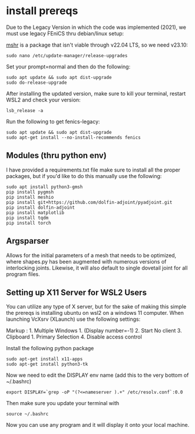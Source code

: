 # install prereqs
Due to the Legacy Version in which the code was implemented (2021), we must use legacy FEniCS thru debian/linux setup:

[mshr](https://bitbucket.org/fenics-project/mshr/src/master/) is a package that isn't viable through v22.04 LTS, so we need v23.10:

```
sudo nano /etc/update-manager/release-upgrades
```

Set your prompt=normal and then do the following:

```
sudo apt update && sudo apt dist-upgrade
sudo do-release-upgrade
```

After installing the updated version, make sure to kill your terminal, restart WSL2 and check your version: 
```
lsb_release -a
```

Run the following to get fenics-legacy:
```
sudo apt update && sudo apt dist-upgrade
sudo apt-get install --no-install-recommends fenics
```

## Modules (thru python env)
I have provided a requirements.txt file make sure to install all the proper packages, but if you'd like to do this manually use the following:

```
sudo apt install python3-gmsh
pip install pygmsh
pip install meshio
pip install git+https://github.com/dolfin-adjoint/pyadjoint.git
pip install dolfin-adjoint
pip install matplotlib
pip install tqdm
pip install torch
```

## Argsparser
Allows for the initial parameters of a mesh that needs to be optimized, where shapes.py has been augmented with numerous versions of interlocking joints. Likewise, it will also default to single dovetail joint for all program files.

## Setting up X11 Server for WSL2 Users
You can utilize any type of X server, but for the sake of making this simple the prereqs is installing ubuntu on wsl2 on a windows 11 computer. When launching VcXsrv (XLaunch) use the following settings:

 Markup : 1. Multiple Windows 
              1. (Display number=-1)
          2. Start No client
          3. Clipboard
              1. Primary Selection
          4. Disable access control

Install the following python package
```
sudo apt-get install x11-apps
sudo apt-get install python3-tk
```
Now we need to edit the DISPLAY env name (add this to the very bottom of ~/.bashrc)
```
export DISPLAY=`grep -oP "(?<=nameserver ).+" /etc/resolv.conf`:0.0
```
Then make sure you update your terminal with
```
source ~/.bashrc
```

Now you can use any program and it will display it onto your local machine.

